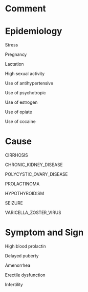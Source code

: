 # Comment

# Epidemiology

Stress

Pregnancy

Lactation

High sexual activity

Use of antihypertensive

Use of psychotropic

Use of estrogen

Use of opiate

Use of cocaine

# Cause

CIRRHOSIS

CHRONIC_KIDNEY_DISEASE

POLYCYSTIC_OVARY_DISEASE

PROLACTINOMA

HYPOTHYROIDISM

SEIZURE

VARICELLA_ZOSTER_VIRUS

# Symptom and Sign

High blood prolactin

Delayed puberty

Amenorrhea

Erectile dysfunction

Infertility

